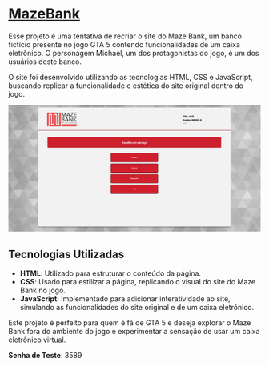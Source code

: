 <h1><a href="https://gustavomelofn.github.io/MazeBank/">MazeBank</a></h1>

Esse projeto é uma tentativa de recriar o site do Maze Bank, um banco fictício presente no jogo GTA 5 contendo funcionalidades de um caixa eletrônico. O personagem Michael, um dos protagonistas do jogo, é um dos usuários deste banco.

O site foi desenvolvido utilizando as tecnologias HTML, CSS e JavaScript, buscando replicar a funcionalidade e estética do site original dentro do jogo.

<img src="img/MazeBankTemplate.jpeg"/>

## Tecnologias Utilizadas
- **HTML**: Utilizado para estruturar o conteúdo da página.
- **CSS**: Usado para estilizar a página, replicando o visual do site do Maze Bank no jogo.
- **JavaScript**: Implementado para adicionar interatividade ao site, simulando as funcionalidades do site original e de um caixa eletrônico.

Este projeto é perfeito para quem é fã de GTA 5 e deseja explorar o Maze Bank fora do ambiente do jogo e experimentar a sensação de usar um caixa eletrônico virtual.

**Senha de Teste**: 3589
